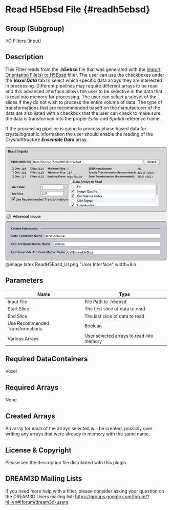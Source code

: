 Read H5Ebsd File {#readh5ebsd}
======

## Group (Subgroup) ##
I/O Filters (Input)


## Description ##

This Filter reads from the **.h5ebsd** file that was generated with the [Import Orientation File(s) to H5Ebsd](ebsdtoh5ebsd.html) filter. The user can use the checkboxes under the _**Voxel Data**_ tab to select which specific data arrays they are interested in processing. Different pipelines may require different arrays to be read and this advanced interface allows the user to be selective in the data that is read into memory for processing. The user can select a subset of the slices if they do not wish to process the entire volume of data. The type of transformations that are recommended based on the manufacturer of the data are also listed with a checkbox that the user can check to make sure the data is transformed into the proper _Euler_ and _Spatial_ reference frame.

If the processing pipeline is going to process phase based data for crystallographic information the user should enable the reading of the _CrystalStructure_ _**Ensemble Data**_ array.

![Read H5Ebsd File User Interface](images/ReadH5Ebsd_UI.png)
@image latex ReadH5Ebsd_UI.png "User Interface" width=6in


## Parameters ##

| Name | Type |
|------|------|
| Input File | File Path to .h5ebsd |
| Start Slice | The first slice of data to read |
| End Slice | The last slice of data to read |
| Use Recommended Transformations | Boolean |
| Various Arrays | User selected arrays to read into memory |

## Required DataContainers ##

Voxel

## Required Arrays ##

None

## Created Arrays ##

An array for each of the arrays selected will be created, possibly over writing any arrays that were already in memory with the same name.


## License & Copyright ##

Please see the description file distributed with this plugin.

## DREAM3D Mailing Lists ##

If you need more help with a filter, please consider asking your question on the DREAM3D Users mailing list:
https://groups.google.com/forum/?hl=en#!forum/dream3d-users


